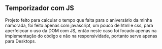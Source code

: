 ## Temporizador com JS
Projeto feito para calcular o tempo que falta para o aniversário da minha namorada, foi feito apenas com javascript, um pouco de html e css, para aperfeiçoar o uso da DOM com JS, então neste caso
foi focado apenas na implementação do código e não na responsividade, portanto serve apenas para Desktops.
